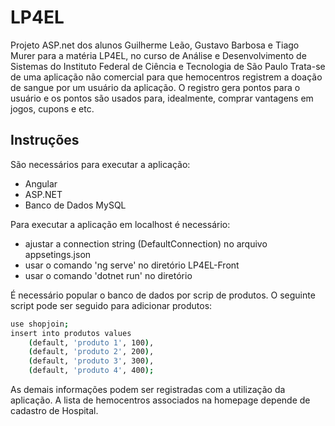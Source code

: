 # LP4EL
Projeto ASP.net dos alunos Guilherme Leão, Gustavo Barbosa e Tiago Murer para a matéria LP4EL, no curso de Análise e Desenvolvimento de Sistemas do Instituto Federal de Ciência e Tecnologia de São Paulo
Trata-se de uma aplicação não comercial para que hemocentros registrem a doação de sangue por um usuário da aplicação. O registro gera pontos para o usuário e os pontos são
usados para, idealmente, comprar vantagens em jogos, cupons e etc.

## Instruções
São necessários para executar a aplicação:
  - Angular
  - ASP.NET
  - Banco de Dados MySQL
  
Para executar a aplicação em localhost é necessário:
  - ajustar a connection string (DefaultConnection) no arquivo appsetings.json
  - usar o comando 'ng serve' no diretório LP4EL-Front
  - usar o comando 'dotnet run' no diretório

É necessário popular o banco de dados por scrip de produtos. O seguinte script pode ser seguido para adicionar produtos:

```sh
use shopjoin;
insert into produtos values
    (default, 'produto 1', 100),
    (default, 'produto 2', 200),
    (default, 'produto 3', 300),
    (default, 'produto 4', 400);
```

As demais informações podem ser registradas com a utilização da aplicação. A lista de hemocentros associados na homepage depende de cadastro de Hospital.
